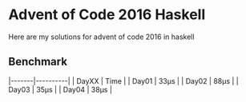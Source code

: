 # Advent of Code 2016 Haskell

Here are my solutions for advent of code 2016 in haskell

## Benchmark

|-------|----------|
| DayXX | Time     |
| Day01 | 33&mu;s  |
| Day02 | 88&mu;s  |
| Day03 | 35&mu;s  |
| Day04 | 38&mu;s  |
